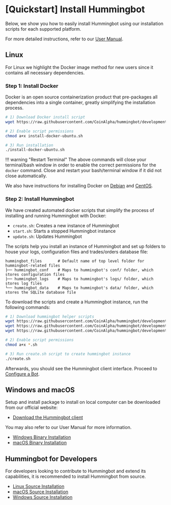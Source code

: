 # [Quickstart] Install Hummingbot

Below, we show you how to easily install Hummingbot using our installation scripts for each supported platform.

For more detailed instructions, refer to our [User Manual](/installation/index).

## Linux

For Linux we highlight the Docker image method for new users since it contains all necessary dependencies.

### Step 1: Install Docker

Docker is an open source containerization product that pre-packages all dependencies into a single container, greatly simplifying the installation process.

```bash
# 1) Download Docker install script
wget https://raw.githubusercontent.com/CoinAlpha/hummingbot/development/installation/install-docker/install-docker-ubuntu.sh

# 2) Enable script permissions
chmod a+x install-docker-ubuntu.sh

# 3) Run installation
./install-docker-ubuntu.sh
```

!!! warning "Restart Terminal"
    The above commands will close your terminal/bash window in order to enable the correct permissions for the `docker` command. Close and restart your bash/terminal window if it did not close automatically.

We also have instructions for installing Docker on [Debian](/installation/via-docker/linux/#debian) and [CentOS](/installation/via-docker/linux/#centos).


### Step 2: Install Hummingbot

We have created automated docker scripts that simplify the process of installing and running Hummingbot with Docker:

* `create.sh`: Creates a new instance of Hummingbot
* `start.sh`: Starts a stopped Hummingbot instance
* `update.sh`: Updates Hummingbot

The scripts help you install an instance of Hummingbot and set up folders to house your logs, configuration files and trades/orders database file:
```
hummingbot_files       # Default name of top level folder for hummingbot-related files
├── hummingbot_conf    # Maps to hummingbot's conf/ folder, which stores configuration files
├── hummingbot_logs    # Maps to hummingbot's logs/ folder, which stores log files
└── hummingbot_data    # Maps to hummingbot's data/ folder, which stores the SQLite database file
```

To download the scripts and create a Hummingbot instance, run the following commands:

```bash
# 1) Download hummingbot helper scripts
wget https://raw.githubusercontent.com/CoinAlpha/hummingbot/development/installation/docker-commands/create.sh
wget https://raw.githubusercontent.com/CoinAlpha/hummingbot/development/installation/docker-commands/start.sh
wget https://raw.githubusercontent.com/CoinAlpha/hummingbot/development/installation/docker-commands/update.sh

# 2) Enable script permissions
chmod a+x *.sh

# 3) Run create.sh script to create hummingbot instance
./create.sh
```

Afterwards, you should see the Hummingbot client interface. Proceed to [Configure a Bot](/quickstart/3-configure-bot).


## Windows and macOS

Setup and install package to install on local computer can be downloaded from our official website:

- [Download the Hummingbot client](https://hummingbot.io/download/)

You may also refer to our User Manual for more information.

- [Windows Binary Installation](/installation/from-binary/windows)
- [macOS Binary Installation](installation/from-binary/macos)


## Hummingbot for Developers

For developers looking to contribute to Hummingbot and extend its capabilities, it is recommended to install Hummingbot from source.

- [Linux Source Installation](/installation/from-source.linux)
- [macOS Source Installation](installation/from-source/macOS)
- [Windows Source Installation](installation/from-source/windows)